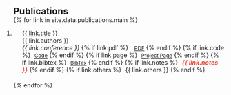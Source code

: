 <h2 id="publications" style="margin: 2px 0px -15px;">Publications</h2>

<div class="publications">
<ol class="bibliography" style="padding-left: 0;">

{% for link in site.data.publications.main %}

<li style="margin-bottom: 5px;">
<div class="pub-row" style="padding-bottom: 5px;">
  <div class="col-sm-12" style="position: relative; padding-right: 15px; padding-left: 20px;">
      <div class="title"><a href="{{ link.pdf }}">{{ link.title }}</a></div>
      <div class="author">{{ link.authors }}</div>
      <div class="periodical" style="display: inline;"><em>{{ link.conference }}</em></div>
      <div class="links" style="display: inline;">
        {% if link.pdf %} 
        <a href="{{ link.pdf }}" class="btn btn-sm z-depth-0" role="button" target="_blank" style="font-size:12px; margin-left: 10px;">PDF</a>
        {% endif %}
        {% if link.code %} 
        <a href="{{ link.code }}" class="btn btn-sm z-depth-0" role="button" target="_blank" style="font-size:12px; margin-left: 5px;">Code</a>
        {% endif %}
        {% if link.page %} 
        <a href="{{ link.page }}" class="btn btn-sm z-depth-0" role="button" target="_blank" style="font-size:12px; margin-left: 5px;">Project Page</a>
        {% endif %}
        {% if link.bibtex %} 
        <a href="{{ link.bibtex }}" class="btn btn-sm z-depth-0" role="button" target="_blank" style="font-size:12px; margin-left: 5px;">BibTex</a>
        {% endif %}
        {% if link.notes %} 
        <strong><i style="color:#e74d3c; margin-left: 5px;">{{ link.notes }}</i></strong>
        {% endif %}
        {% if link.others %} 
        <span style="margin-left: 5px;">{{ link.others }}</span>
        {% endif %}
      </div>
  </div>
</div>
</li>

{% endfor %}

</ol>
</div>
